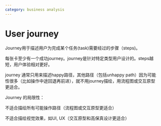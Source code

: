 ```yaml
---
category: business analysis
---
```

# User journey

Journey用于描述用户为完成某个任务(task)需要经过的步骤（steps)。

每张卡至少有一个成功journey。journey是针对特定类型用户设计的。steps越短，用户体验相对更好。

journey 通常只用来描述happy路径，其他路径（包括unhappy path）因为可能性很多（比如操作中途回退再前进），就不用journey描绘，用流程图或交互原型更适合。

Journey 的局限性：

不适合描绘所有可能操作路径（流程图或交互原型更适合）

不适合描绘视觉效果，如UI, UX（交互原型和高保真设计更适合）

